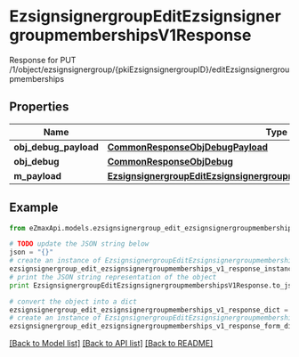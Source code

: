 # EzsignsignergroupEditEzsignsignergroupmembershipsV1Response

Response for PUT /1/object/ezsignsignergroup/{pkiEzsignsignergroupID}/editEzsignsignergroupmemberships

## Properties

Name | Type | Description | Notes
------------ | ------------- | ------------- | -------------
**obj_debug_payload** | [**CommonResponseObjDebugPayload**](CommonResponseObjDebugPayload.md) |  | 
**obj_debug** | [**CommonResponseObjDebug**](CommonResponseObjDebug.md) |  | [optional] 
**m_payload** | [**EzsignsignergroupEditEzsignsignergroupmembershipsV1ResponseMPayload**](EzsignsignergroupEditEzsignsignergroupmembershipsV1ResponseMPayload.md) |  | 

## Example

```python
from eZmaxApi.models.ezsignsignergroup_edit_ezsignsignergroupmemberships_v1_response import EzsignsignergroupEditEzsignsignergroupmembershipsV1Response

# TODO update the JSON string below
json = "{}"
# create an instance of EzsignsignergroupEditEzsignsignergroupmembershipsV1Response from a JSON string
ezsignsignergroup_edit_ezsignsignergroupmemberships_v1_response_instance = EzsignsignergroupEditEzsignsignergroupmembershipsV1Response.from_json(json)
# print the JSON string representation of the object
print EzsignsignergroupEditEzsignsignergroupmembershipsV1Response.to_json()

# convert the object into a dict
ezsignsignergroup_edit_ezsignsignergroupmemberships_v1_response_dict = ezsignsignergroup_edit_ezsignsignergroupmemberships_v1_response_instance.to_dict()
# create an instance of EzsignsignergroupEditEzsignsignergroupmembershipsV1Response from a dict
ezsignsignergroup_edit_ezsignsignergroupmemberships_v1_response_form_dict = ezsignsignergroup_edit_ezsignsignergroupmemberships_v1_response.from_dict(ezsignsignergroup_edit_ezsignsignergroupmemberships_v1_response_dict)
```
[[Back to Model list]](../README.md#documentation-for-models) [[Back to API list]](../README.md#documentation-for-api-endpoints) [[Back to README]](../README.md)


